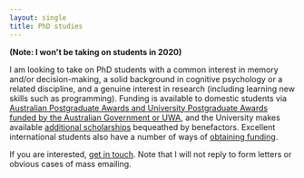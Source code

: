 ```yaml
---
layout: single
title: PhD studies
---
```


**(Note: I won't be taking on students in 2020)**

I am looking to take on PhD students with a common interest in memory and/or decision-making, a solid background in cognitive psychology or a related discipline, and a genuine interest in research (including learning new skills such as programming). Funding is available to domestic students via [Australian Postgraduate Awards and University Postgraduate Awards funded by the Australian Government or UWA](http://www.scholarships.uwa.edu.au/search?sc_view=1&id=341&page=1&q=Australian+Postgraduate+Award&s=1&old_key=0), and the University makes available [additional scholarships](http://www.scholarships.uwa.edu.au/future-students/postgrad/prestigious) bequeathed by benefactors. Excellent international students also have a number of ways of [obtaining funding](http://www.scholarships.uwa.edu.au/future-students/postgrad/international). 

If you are interested, [get in touch](mailto:simon.farrell@uwa.edu.au). Note that I will not reply to form letters or obvious cases of mass emailing.